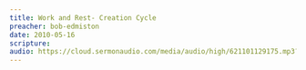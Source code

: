 ```yaml
---
title: Work and Rest- Creation Cycle
preacher: bob-edmiston
date: 2010-05-16
scripture: 
audio: https://cloud.sermonaudio.com/media/audio/high/621101129175.mp3?language=eng&download=true
---
```

